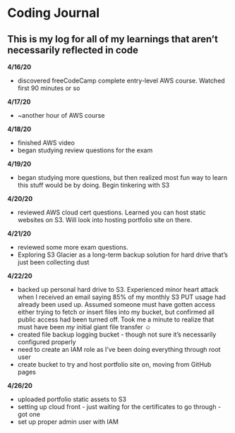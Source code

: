 # Coding Journal
## This is my log for all of my learnings that aren’t necessarily reflected in code
__4/16/20__
* discovered freeCodeCamp complete entry-level AWS course. Watched first 90 minutes or so

__4/17/20__
* ~another hour of AWS course

__4/18/20__
* finished AWS video
* began studying review questions for the exam

__4/19/20__
* began studying more questions, but then realized most fun way to learn this stuff would be by doing. Begin tinkering with S3

__4/20/20__
* reviewed AWS cloud cert questions. Learned you can host static websites on S3. Will look into hosting portfolio site on there.

__4/21/20__
* reviewed some more exam questions. 
* Exploring S3 Glacier as a long-term backup solution for hard drive that’s just been collecting dust

__4/22/20__
* backed up personal hard drive to S3. Experienced minor heart attack when I received an email saying 85% of my monthly S3 PUT usage had already been used up. Assumed someone must have gotten access either trying to fetch or insert files into my bucket, but confirmed all public access had been turned off. Took me a minute to realize that must have been *my* initial giant file transfer ☺️
* created file backup logging bucket - though not sure it’s necessarily configured properly
* need to create an IAM role as I’ve been doing everything through root user
* create bucket to try and host portfolio site on, moving from GitHub pages

__4/26/20__
* uploaded portfolio static assets to S3
* setting up cloud front - just waiting for the certificates to go through - got one
* set up proper admin user with IAM